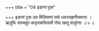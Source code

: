 +++
title = "04 इडानां पुत्रा"

+++
इडानां पुत्रा उत मित्रियाणां पयो धयन्त्यहृणीयमानाः ।  
ऋतुभिः सस्यमुत कलृप्तमस्त्विर्यो गोपा रक्षतु वायुरेनाः ॥ ५ ॥